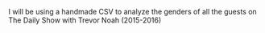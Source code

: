 I will be using a handmade CSV to analyze the genders of all the guests on The Daily Show with Trevor Noah (2015-2016)

